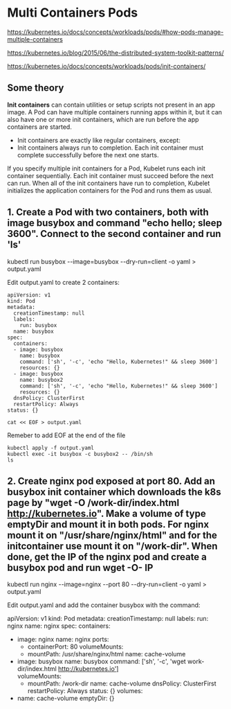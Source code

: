# Multi Containers Pods

https://kubernetes.io/docs/concepts/workloads/pods/#how-pods-manage-multiple-containers

https://kubernetes.io/blog/2015/06/the-distributed-system-toolkit-patterns/

https://kubernetes.io/docs/concepts/workloads/pods/init-containers/

## Some theory

**Init containers** can contain utilities or setup scripts not present in an app image.  A Pod can have multiple containers running apps within it, but it can also have one or more init containers, which are run before the app containers are started.

* Init containers are exactly like regular containers, except:
* Init containers always run to completion. Each init container must complete successfully before the next one starts.

If you specify multiple init containers for a Pod, Kubelet runs each init container sequentially. Each init container must succeed before the next can run. When all of the init containers have run to completion, Kubelet initializes the application containers for the Pod and runs them as usual.


## 1. Create a Pod with two containers, both with image busybox and command "echo hello; sleep 3600". Connect to the second container and run 'ls'

kubectl run busybox --image=busybox --dry-run=client -o yaml > output.yaml       

Edit output.yaml to create 2 containers:

```
apiVersion: v1
kind: Pod
metadata:
  creationTimestamp: null
  labels:
    run: busybox
  name: busybox
spec:
  containers:
  - image: busybox
    name: busybox
    command: ['sh', '-c', 'echo "Hello, Kubernetes!" && sleep 3600']
    resources: {}
  - image: busybox
    name: busybox2
    command: ['sh', '-c', 'echo "Hello, Kubernetes!" && sleep 3600']
    resources: {}
  dnsPolicy: ClusterFirst
  restartPolicy: Always
status: {}
```

```
cat << EOF > output.yaml
```

Remeber to add EOF at the end of the file

```
kubectl apply -f output.yaml
kubectl exec -it busybox -c busybox2 -- /bin/sh  
ls
```

## 2. Create nginx pod exposed at port 80. Add an busybox init container which downloads the k8s page by "wget -O /work-dir/index.html http://kubernetes.io". Make a volume of type emptyDir and mount it in both pods. For nginx mount it on "/usr/share/nginx/html" and for the initcontainer use mount it on "/work-dir". When done, get the IP of the nginx pod and create a busybox pod and run wget -O- IP

kubectl run nginx --image=nginx --port 80 --dry-run=client -o yaml > output.yaml

Edit output.yaml and add the container busybox with the command:

apiVersion: v1
kind: Pod
metadata:
  creationTimestamp: null
  labels:
    run: nginx
  name: nginx
spec:
  containers:
  - image: nginx
    name: nginx
    ports:
    - containerPort: 80
    volumeMounts:
    - mountPath: /usr/share/nginx/html
      name: cache-volume
  - image: busybox
    name: busybox
    command: ['sh', '-c', 'wget work-dir/index.html http://kubernetes.io']  
    volumeMounts:
    - mountPath: /work-dir
      name: cache-volume
  dnsPolicy: ClusterFirst
  restartPolicy: Always
status: {}
  volumes:
  - name: cache-volume
    emptyDir: {}


